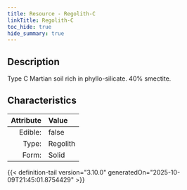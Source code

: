 ```yaml
---
title: Resource - Regolith-C
linkTitle: Regolith-C
toc_hide: true
hide_summary: true
---
```

<!-- This is generated by the MarsSim HelpGenertor, do not edit. -->

## Description
 &#10;&#9;&#9;Type C Martian soil rich in phyllo-silicate. 40% smectite.

## Characteristics

| Attribute      | Value |
|--------:|:------|
|Edible:|false|
|Type:|Regolith|
|Form:|Solid|
 



    


{{< definition-tail version="3.10.0" generatedOn="2025-10-09T21:45:01.8754429" >}}


